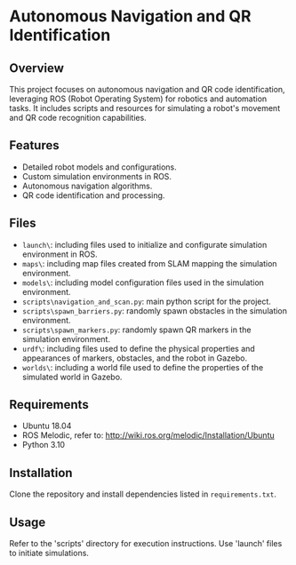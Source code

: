 # Autonomous Navigation and QR Identification

## Overview
This project focuses on autonomous navigation and QR code identification, leveraging ROS (Robot Operating System) for robotics and automation tasks. It includes scripts and resources for simulating a robot's movement and QR code recognition capabilities.

## Features
- Detailed robot models and configurations.
- Custom simulation environments in ROS.
- Autonomous navigation algorithms.
- QR code identification and processing.

## Files
- `launch\`: including files used to initialize and configurate simulation environment in ROS.
- `maps\`: including map files created from SLAM mapping the simulation environment.
- `models\`: including model configuration files used in the simulation environment.
- `scripts\navigation_and_scan.py`: main python script for the project.
- `scripts\spawn_barriers.py`: randomly spawn obstacles in the simulation environment.
- `scripts\spawn_markers.py`: randomly spawn QR markers in the simulation environment.
- `urdf\`: including files used to define the physical properties and appearances of markers, obstacles, and the robot in Gazebo.
- `worlds\`: including a world file used to define the properties of the simulated world in Gazebo.

## Requirements
- Ubuntu 18.04
- ROS Melodic, refer to: http://wiki.ros.org/melodic/Installation/Ubuntu
- Python 3.10

## Installation
Clone the repository and install dependencies listed in `requirements.txt`.

## Usage
Refer to the 'scripts' directory for execution instructions. Use 'launch' files to initiate simulations.
